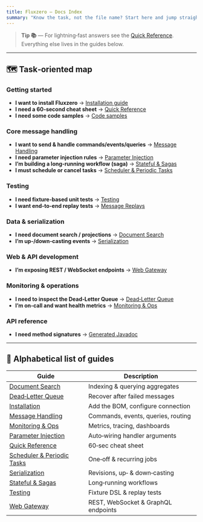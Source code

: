 ```yaml
---
title: Fluxzero – Docs Index
summary: "Know the task, not the file name? Start here and jump straight to the right guide."
---
```


> **Tip 📚** — For lightning‑fast answers see the [Quick Reference](quick-ref.md). Everything else lives in the guides
> below.

---

## 🗺️ Task‑oriented map

### Getting started

- **I want to install Fluxzero** → [Installation guide](guides/installation.md)
- **I need a 60‑second cheat sheet** → [Quick Reference](quick-ref.md)
- **I need some code samples** → [Code samples](code-samples.md)

### Core message handling

- **I want to send & handle commands/events/queries** → [Message Handling](guides/message-handling.md)
- **I need parameter injection rules** → [Parameter Injection](guides/parameter-injection.md)
- **I’m building a long‑running workflow (saga)** → [Stateful & Sagas](guides/stateful-sagas.md)
- **I must schedule or cancel tasks** → [Scheduler & Periodic Tasks](guides/scheduler.md)

### Testing

- **I need fixture‑based unit tests** → [Testing](guides/testing.md)
- **I want end‑to‑end replay tests** → [Message Replays](guides/replays.md)

### Data & serialization

- **I need document search / projections** → [Document Search](guides/document-search.md)
- **I’m up‑/down‑casting events** → [Serialization](guides/serialization.md)

### Web & API development

- **I’m exposing REST / WebSocket endpoints** → [Web Gateway](guides/web.md)

### Monitoring & operations

- **I need to inspect the Dead‑Letter Queue** → [Dead‑Letter Queue](guides/dlq.md)
- **I’m on‑call and want health metrics** → [Monitoring & Ops](guides/monitoring.md)

### API reference

- **I need method signatures** → [Generated Javadoc](api/index.html)

---

## 📑 Alphabetical list of guides

| Guide                                                | Description                         |
|------------------------------------------------------|-------------------------------------|
| [Document Search](guides/document-search.md)         | Indexing & querying aggregates      |
| [Dead‑Letter Queue](guides/dlq.md)                   | Recover after failed messages       |
| [Installation](guides/installation.md)               | Add the BOM, configure connection   |
| [Message Handling](guides/message-handling.md)       | Commands, events, queries, routing  |
| [Monitoring & Ops](guides/monitoring.md)             | Metrics, tracing, dashboards        |
| [Parameter Injection](guides/parameter-injection.md) | Auto‑wiring handler arguments       |
| [Quick Reference](quick-ref.md)                      | 60‑sec cheat sheet                  |
| [Scheduler & Periodic Tasks](guides/scheduler.md)    | One‑off & recurring jobs            |
| [Serialization](guides/serialization.md)             | Revisions, up‑ & down‑casting       |
| [Stateful & Sagas](guides/stateful-sagas.md)         | Long‑running workflows              |
| [Testing](guides/testing.md)                         | Fixture DSL & replay tests          |
| [Web Gateway](guides/web.md)                         | REST, WebSocket & GraphQL endpoints |